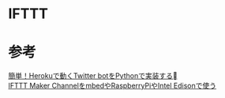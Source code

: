 # IFTTT


# 参考
[簡単！Herokuで動くTwitter botをPythonで実装する](http://qiita.com/enmtknt/items/41275dd904c8aa774e72)  
[IFTTT Maker ChannelをmbedやRaspberryPiやIntel Edisonで使う](http://mag.switch-science.com/2015/06/26/ifttt-maker-channel-mbed-raspberrypi-intel-edison/)
